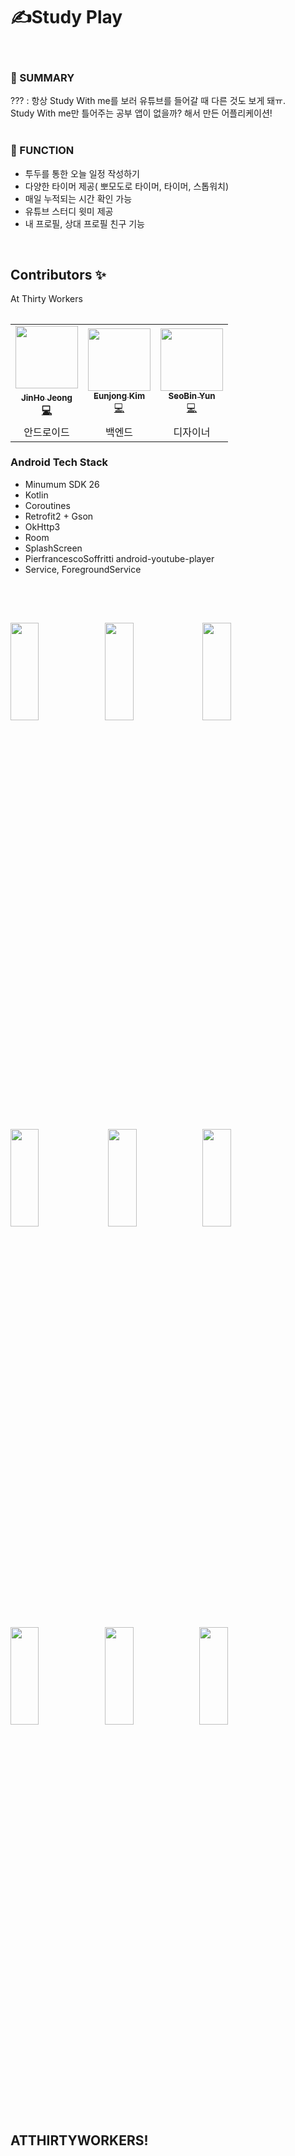 # ✍Study Play   
<br>

### 🌈 SUMMARY

??? : 항상 Study With me를 보러 유튜브를 들어갈 때 다른 것도 보게 돼ㅠ.<br>
Study With me만 틀어주는 공부 앱이 없을까? 해서 만든 어플리케이션! 
<br>
<br>
### 🌈 FUNCTION
- 투두를 통한 오늘 일정 작성하기 
- 다양한 타이머 제공( 뽀모도로 타이머, 타이머, 스톱워치)
- 매일 누적되는 시간 확인 가능
- 유튜브 스터디 윗미 제공 
- 내 프로필, 상대 프로필 친구 기능
<br>

## Contributors ✨

At Thirty Workers 
<!-- ALL-CONTRIBUTORS-LIST:START - Do not remove or modify this section -->
<!-- prettier-ignore-start -->
<!-- markdownlint-disable -->
<table>

<table>
  <tr>
    <td align="center"><a href="http://github.com/jeongjaino"><img src="https://avatars.githubusercontent.com/u/77484719?v=4" width="100px;" alt=""/><br /><sub><b>JinHo Jeong</sub></a><br /><a href="http://github.com/jeongjaino" title="Code">💻</a></td>
    <td align="center"><a href="https://github.com/enjoy301"><img src="https://avatars.githubusercontent.com/u/17642762?v=4" width="100px;" alt=""/><br /><sub><b>Eunjong Kim</b></sub></a><br /><a href="http://github.com/enjoy301" title="Code">💻</a></td>
    <td align="center"><a href="https://github.com/plumplum01"><img src="https://avatars.githubusercontent.com/u/90919127?v=4" width="100px;" at=""/><br /><sub><b>SeoBin Yun</b></sub></a><br /><a href="http://github.com/plumplum01" title="Code">💻</a></td>
  </tr>
    <tr>
    <td align="center">안드로이드</td>
    <td align="center">백엔드</td>
    <td align="center">디자이너</td>

  </tr>
</table>


### Android Tech Stack
- Minumum SDK 26
- Kotlin
- Coroutines
- Retrofit2 + Gson
- OkHttp3
- Room
- SplashScreen
- PierfrancescoSoffritti android-youtube-player
- Service, ForegroundService
<br>
<br>


<img src="https://user-images.githubusercontent.com/77484719/196679553-b5caca82-86b5-42ae-982a-4099b31a860d.png" width="30%" height="20%"/><img src="https://user-images.githubusercontent.com/77484719/196679797-6dc2a199-7e9d-4a46-8e02-f14c50e6c38d.png" width="30%" height="20%"/> <img src="https://user-images.githubusercontent.com/77484719/196684653-184665e3-3268-45e1-85e4-a37e1b25e748.png" width="30%" height="20%"/>
---
<img src="https://user-images.githubusercontent.com/77484719/196684611-1ba3b408-c781-4cec-acdd-af81a96f3bef.png"  width="30%" height="20%"/> <img src="https://user-images.githubusercontent.com/77484719/196684638-23d11b4f-2f22-4e57-90e2-05d2ba7decc6.png" width="30%" height="20%"/><img src="https://user-images.githubusercontent.com/77484719/196853881-77f57cbd-caf7-4972-bf6b-a13c701f8333.png" width="30%" height="20%"/>
---
<img src="https://user-images.githubusercontent.com/77484719/196684677-9dcfdf5c-081e-4378-9d9e-c1a9604fbae7.png" width="30%" height="20%"/><img src="https://user-images.githubusercontent.com/77484719/196684683-54eac74b-1a3a-433d-ae0f-cad1921cbfed.png" width="30%" height="20%"/><img src="https://user-images.githubusercontent.com/77484719/196684659-800d6555-708d-4061-b180-7c6c0d02f588.png" width="30%" height="20%"/>



## ATTHIRTYWORKERS!

